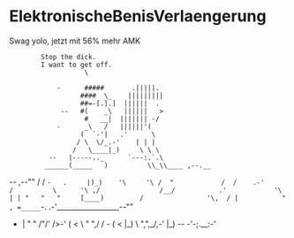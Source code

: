 # ElektronischeBenisVerlaengerung
Swag yolo, jetzt mit 56% mehr AMK


            Stop the dick. 
            I want to get off.
                       \
          
                -      #####       .|||||.
                      ####  \_    |||||||||
                      ##=-[.].]  ||||||  .
                 --   #(    _\   ||||||   >
                       #   __|  ||||||| -/
                -      _\   /   ||||||'(
                      (  `-'|   .'      \
                     / \  \/_.-'    | | |
                    /   \____|_)     \ \ \
              --   |-----.._      `---:.`.\
             ______(_____   )          \\_\\____ ,--.__
  --    ,--""           /  / `-   .     |)_)    '\     '\
       /  "            /  /    .-'     /          \      '\
     ,/               /__/           .'            '\     |
     | "   "   "     [____)         /                '\,  /
     |           " , =_____`-.   .-'_________________,--""
   - |  "    "    /"/'      /\>-' ( <
     \  "      ",/ /    -  ( <    |\_)
      \   ",",_/,-'        |\_)
   -- -'-;.__:-'                 
